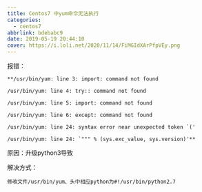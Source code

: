 ```yaml
---
title: Centos7 中yum命令无法执行
categories:
  - centos7
abbrlink: bdebabc9
date: 2019-05-19 20:44:10
cover: https://i.loli.net/2020/11/14/FiMGIdXArPfpVEy.png
---
```


报错：

    **/usr/bin/yum: line 3: import: command not found
    
    /usr/bin/yum: line 4: try:: command not found
    
    /usr/bin/yum: line 5: import: command not found
    
    /usr/bin/yum: line 6: except: command not found
    
    /usr/bin/yum: line 24: syntax error near unexpected token `('
    
    /usr/bin/yum: line 24: `""" % (sys.exc_value, sys.version)'**
<!--more-->
原因：升级python3导致

解决方式：

    修改文件/usr/bin/yum、头中相应python为#!/usr/bin/python2.7
